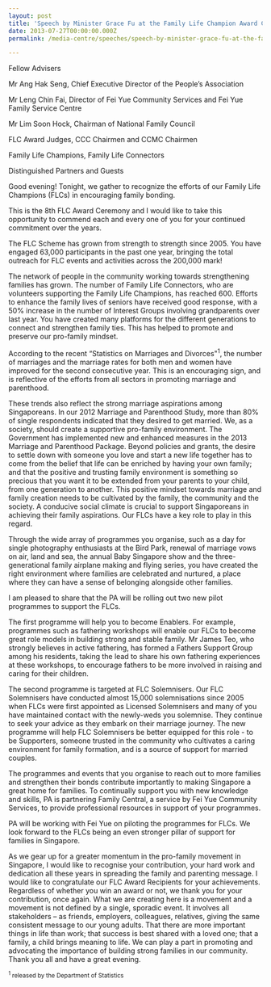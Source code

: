 ```yaml
---
layout: post
title: 'Speech by Minister Grace Fu at the Family Life Champion Award Ceremony 2013'
date: 2013-07-27T00:00:00.000Z
permalink: /media-centre/speeches/speech-by-minister-grace-fu-at-the-family-life-champion-award-ceremony-2013

---
```



Fellow Advisers

Mr Ang Hak Seng, Chief Executive Director of the People’s Association

Mr Leng Chin Fai, Director of Fei Yue Community Services and Fei Yue Family Service Centre

Mr Lim Soon Hock, Chairman of National Family Council

FLC Award Judges, CCC Chairmen and CCMC Chairmen

Family Life Champions, Family Life Connectors

Distinguished Partners and Guests

Good evening! Tonight, we gather to recognize the efforts of our Family Life Champions (FLCs) in encouraging family bonding.

This is the 8th FLC Award Ceremony and I would like to take this opportunity to commend each and every one of you for your continued commitment over the years.

The FLC Scheme has grown from strength to strength since 2005. You have engaged 63,000 participants in the past one year, bringing the total outreach for FLC events and activities across the 200,000 mark!

The network of people in the community working towards strengthening families has grown. The number of Family Life Connectors, who are volunteers supporting the Family Life Champions, has reached 600. Efforts to enhance the family lives of seniors have received good response, with a 50% increase in the number of Interest Groups involving grandparents over last year. You have created many platforms for the different generations to connect and strengthen family ties. This has helped to promote and preserve our pro-family mindset.

According to the recent “Statistics on Marriages and Divorces"<sup>1</sup>, the number of marriages and the marriage rates for both men and women have improved for the second consecutive year. This is an encouraging sign, and is reflective of the efforts from all sectors in promoting marriage and parenthood.

These trends also reflect the strong marriage aspirations among Singaporeans. In our 2012 Marriage and Parenthood Study, more than 80% of single respondents indicated that they desired to get married. We, as a society, should create a supportive pro-family environment. The Government has implemented new and enhanced measures in the 2013 Marriage and Parenthood Package. Beyond policies and grants, the desire to settle down with someone you love and start a new life together has to come from the belief that life can be enriched by having your own family; and that the positive and trusting family environment is something so precious that you want it to be extended from your parents to your child, from one generation to another. This positive mindset towards marriage and family creation needs to be cultivated by the family, the community and the society. A conducive social climate is crucial to support Singaporeans in achieving their family aspirations. Our FLCs have a key role to play in this regard.

Through the wide array of programmes you organise, such as a day for single photography enthusiasts at the Bird Park, renewal of marriage vows on air, land and sea, the annual Baby Singapore show and the three-generational family airplane making and flying series, you have created the right environment where families are celebrated and nurtured, a place where they can have a sense of belonging alongside other families.

I am pleased to share that the PA will be rolling out two new pilot programmes to support the FLCs.

The first programme will help you to become Enablers. For example, programmes such as fathering workshops will enable our FLCs to become great role models in building strong and stable family. Mr James Teo, who strongly believes in active fathering, has formed a Fathers Support Group among his residents, taking the lead to share his own fathering experiences at these workshops, to encourage fathers to be more involved in raising and caring for their children.

The second programme is targeted at FLC Solemnisers. Our FLC Solemnisers have conducted almost 15,000 solemnisations since 2005 when FLCs were first appointed as Licensed Solemnisers and many of you have maintained contact with the newly-weds you solemnise. They continue to seek your advice as they embark on their marriage journey. The new programme will help FLC Solemnisers be better equipped for this role - to be Supporters, someone trusted in the community who cultivates a caring environment for family formation, and is a source of support for married couples.

The programmes and events that you organise to reach out to more families and strengthen their bonds contribute importantly to making Singapore a great home for families. To continually support you with new knowledge and skills, PA is partnering Family Central, a service by Fei Yue Community Services, to provide professional resources in support of your programmes.

PA will be working with Fei Yue on piloting the programmes for FLCs. We look forward to the FLCs being an even stronger pillar of support for families in Singapore.

As we gear up for a greater momentum in the pro-family movement in Singapore, I would like to recognise your contribution, your hard work and dedication all these years in spreading the family and parenting message. I would like to congratulate our FLC Award Recipients for your achievements. Regardless of whether you win an award or not, we thank you for your contribution, once again. What we are creating here is a movement and a movement is not defined by a single, sporadic event. It involves all stakeholders – as friends, employers, colleagues, relatives, giving the same consistent message to our young adults. That there are more important things in life than work; that success is best shared with a loved one; that a family, a child brings meaning to life. We can play a part in promoting and advocating the importance of building strong families in our community. Thank you all and have a great evening.

<sub><sup>1</sup> released by the Department of Statistics<sub>



